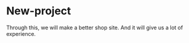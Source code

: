 # New-project
Through this, we will make a better shop site. And it will give us a lot of experience.
